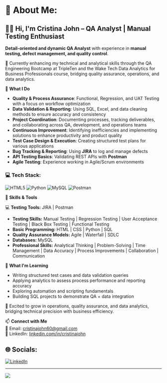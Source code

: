 # 💫 About Me:
## 👋🏿 Hi, I'm Cristina John – QA Analyst | Manual Testing Enthusiast  

**Detail-oriented and dynamic QA Analyst** with experience in **manual testing, defect management, and quality control**. 

🌱 Currently enhancing my technical and analytical skills through the QA Engineering Bootcamp at TripleTen and the Wake Tech Data Analytics for Business Professionals course, bridging quality assurance, operations, and data analytics.

🔹 **What I Do**  

- **Quality & Process Assurance**: Functional, Regression, and UAT Testing with a focus on workflow optimization
- **Data Validation & Reporting**: Using SQL, Excel, and data cleaning methods to ensure accuracy and consistency
- **Project Coordination**: Documenting processes, tracking deliverables, and collaborating across QA, development, and operations teams
- **Continuous Improvement**: Identifying inefficiencies and implementing solutions to enhance productivity and product quality
- **Test Case Design & Execution**: Creating structured test plans for various applications  
- **Bug Tracking & Reporting**: Using **JIRA** to log and manage defects  
- **API Testing Basics**: Validating REST APIs with **Postman**  
- **Agile Testing**: Experience working in Agile/Scrum environments  

### 💻 Tech Stack:
![HTML5](https://img.shields.io/badge/html5-%23E34F26.svg?style=for-the-badge&logo=html5&logoColor=white) ![Python](https://img.shields.io/badge/python-3670A0?style=for-the-badge&logo=python&logoColor=ffdd54) ![MySQL](https://img.shields.io/badge/mysql-4479A1.svg?style=for-the-badge&logo=mysql&logoColor=white) ![Postman](https://img.shields.io/badge/Postman-FF6C37?style=for-the-badge&logo=postman&logoColor=white)

🚀 **Skills & Tools**  

💻 **Testing Tools:** JIRA | Postman  
- **Testing Skills:** Manual Testing | Regression Testing | User Acceptance Testing | Black Box Testing | Functional Testing
- **Basic Programming:** HTML | CSS | Python | SQL
- **Quality Assurance Models:** Agile | Waterfall | SDLC
- **Databases:** MySQL
- **Professional Skills:** Analytical Thinking | Problem-Solving | Time Management | Data Accuracy | Process Improvements | Collaboration | Communication

📓 **What I'm Learning**

  - Writing structured test cases and data validation queries
  - Applying analytics to assess process performance and reporting accuracy
  - Exploring automation and scripting fundamentals
  - Building SQL projects to demonstrate QA + data integration

🚀 Excited to grow in operations, quality assurance, and data analytics, bridging technical precision with business efficiency.

📫 **Connect with Me**  
📩 Email: cristinajohn60@gmail.com  
💼 LinkedIn: [linkedin.com/in/cristinajohn](https://linkedin.com/in/cristinajohn)  


## 🌐 Socials:
[![LinkedIn](https://img.shields.io/badge/LinkedIn-%230077B5.svg?logo=linkedin&logoColor=white)](https://linkedin.com/in/cristinajohn) 

---
[![](https://visitcount.itsvg.in/api?id=cristina-j&icon=0&color=0)](https://visitcount.itsvg.in)

<!-- Proudly created with GPRM ( https://gprm.itsvg.in ) -->
